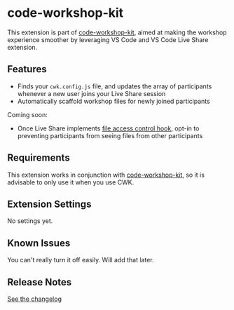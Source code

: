 # code-workshop-kit

This extension is part of [code-workshop-kit](https://code-workshop-kit.com),
aimed at making the workshop experience smoother by leveraging VS Code
and VS Code Live Share extension.

## Features

- Finds your `cwk.config.js` file, and updates the array of
  participants whenever a new user joins your Live Share session
- Automatically scaffold workshop files for newly joined participants

Coming soon:

- Once Live Share implements [file access control hook](https://github.com/MicrosoftDocs/live-share/issues/4037),
  opt-in to preventing participants from seeing files from other participants

## Requirements

This extension works in conjunction with [code-workshop-kit](https://www.npmjs.com/package/code-workshop-kit),
so it is advisable to only use it when you use CWK.

## Extension Settings

No settings yet.

## Known Issues

You can't really turn it off easily. Will add that later.

## Release Notes

[See the changelog](./CHANGELOG.md)
